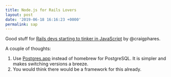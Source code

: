 ```yaml
---
title: Node.js for Rails Lovers
layout: post
date: '2019-06-18 16:16:23 +0000'
permalink: sap
---
```

Good stuff for [Rails devs starting to tinker in JavaScript](https://medium.com/6overground/node-js-for-rails-lovers-d3c617f55bec) by @craigphares.

A couple of thoughts:
<!--more-->

1. Use [Postgres.app](https://postgresapp.com) instead of homebrew for PostgreSQL. It is simpler and makes switching versions a breeze.
1. You would think there would be a framework for this already.
